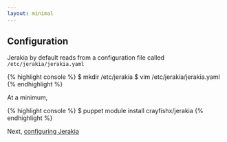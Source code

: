 ```yaml
---
layout: minimal
---
```


## Configuration

Jerakia by default reads from a configuration file called `/etc/jerakia/jerakia.yaml`

{% highlight console %}
$ mkdir /etc/jerakia
$ vim /etc/jerakia/jerakia.yaml
{% endhighlight %}

At a minimum, 

{% highlight console %}
$ puppet module install crayfishx/jerakia
{% endhighlight %}

Next, [configuring Jerakia](/configure/)
